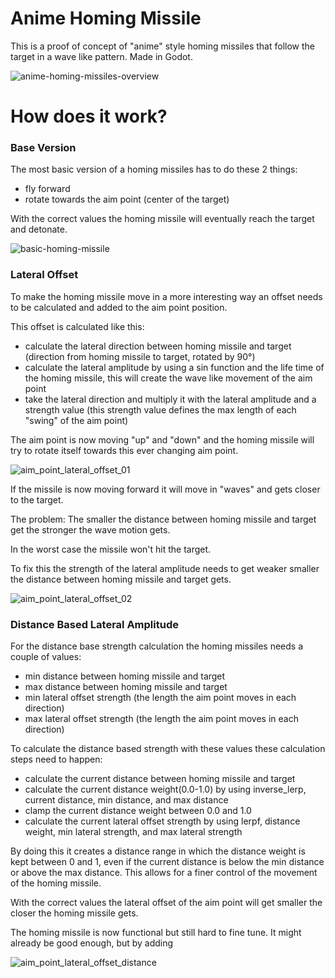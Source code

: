 # Anime Homing Missile
This is a proof of concept of "anime" style homing missiles that follow the target in a wave like pattern. Made in Godot.

![anime-homing-missiles-overview](https://github.com/MarcusMakesGames/anime-homing-missile/assets/133889324/d27539f0-e9a7-435f-951d-aafece9f97ea)

# How does it work?
### Base Version
The most basic version of a homing missiles has to do these 2 things:

- fly forward
- rotate towards the aim point (center of the target)

With the correct values the homing missile will eventually reach the target and detonate.
 
![basic-homing-missile](https://github.com/MarcusMakesGames/anime-homing-missile/assets/133889324/39d9c5ce-6624-4408-8501-572de1f1bb00)

### Lateral Offset
To make the homing missile move in a more interesting way an offset needs to be calculated and added to the aim point position.

This offset is calculated like this:

- calculate the lateral direction between homing missile and target (direction from homing missile to target, rotated by 90°)
- calculate the lateral amplitude by using a sin function and the life time of the homing missile, this will create the wave like movement of the aim point
- take the lateral direction and multiply it with the lateral amplitude and a strength value (this strength value defines the max length of each "swing" of the aim point)

The aim point is now moving "up" and "down" and the homing missile will try to rotate itself towards this ever changing aim point.

![aim_point_lateral_offset_01](https://github.com/MarcusMakesGames/anime-homing-missile/assets/133889324/f0037432-ed82-4e06-be82-acea64f39061)

If the missile is now moving forward it will move in "waves" and gets closer to the target.

The problem: The smaller the distance between homing missile and target get the stronger the wave motion gets.

In the worst case the missile won't hit the target.

To fix this the strength of the lateral amplitude needs to get weaker smaller the distance between homing missile and target gets.

![aim_point_lateral_offset_02](https://github.com/MarcusMakesGames/anime-homing-missile/assets/133889324/514bb08f-1c7c-4fe8-b8ce-bbd1faafd39a)

### Distance Based Lateral Amplitude
For the distance base strength calculation the homing missiles needs a couple of values:

- min distance between homing missile and target
- max distance between homing missile and target
- min lateral offset strength (the length the aim point moves in each direction)
- max lateral offset strength (the length the aim point moves in each direction)

To calculate the distance based strength with these values these calculation steps need to happen:

- calculate the current distance between homing missile and target
- calculate the current distance weight(0.0-1.0) by using inverse_lerp, current distance, min distance, and max distance
- clamp the current distance weight between 0.0 and 1.0
- calculate the current lateral offset strength by using lerpf, distance weight, min lateral strength, and max lateral strength

By doing this it creates a distance range in which the distance weight is kept between 0 and 1, even if the current distance is below the min distance or above the max distance. This allows for a finer control of the movement of the homing missile.

With the correct values the lateral offset of the aim point will get smaller the closer the homing missile gets.

The homing missile is now functional but still hard to fine tune. It might already be good enough, but by adding

![aim_point_lateral_offset_distance](https://github.com/MarcusMakesGames/anime-homing-missile/assets/133889324/5c7ab8de-0db8-4660-9a1e-6da9dcd08445)

